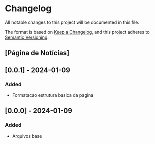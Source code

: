 # Changelog

All notable changes to this project will be documented in this file.

The format is based on [Keep a Changelog](https://keepachangelog.com/en/1.0.0/),
and this project adheres to [Semantic Versioning](https://semver.org/spec/v2.0.0.html).

## [Página de Notícias]

## [0.0.1] - 2024-01-09

### Added

- Formatacao estrutura basica da pagina

## [0.0.0] - 2024-01-09

### Added

- Arquivos base